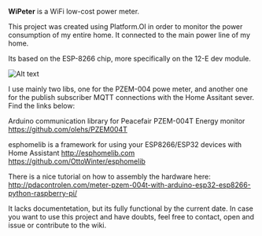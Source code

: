 **WiPeter** is a WiFi low-cost power meter.

This project was created using Platform.OI in order to monitor the power consumption of my entire home. It connected to the main power line of my home.

Its based on the ESP-8266 chip, more specifically on the 12-E dev module.

![Alt text](https://github.com/joaofl/WiPeter/blob/master/docs/pinout.jpeg?raw=true "ESP-12E pinout")

I use mainly two libs, one for the PZEM-004 powe meter, and another one for the publish subscriber MQTT connections with the Home Assitant sever. Find the links below:

Arduino communication library for Peacefair PZEM-004T Energy monitor
https://github.com/olehs/PZEM004T

esphomelib is a framework for using your ESP8266/ESP32 devices with Home Assistant http://esphomelib.com
https://github.com/OttoWinter/esphomelib

There is a nice tutorial on how to assembly the hardware here:
http://pdacontrolen.com/meter-pzem-004t-with-arduino-esp32-esp8266-python-raspberry-pi/

It lacks documentetation, but its fully functional by the current date. In case you want to use this project and have doubts, feel free to contact, open and issue or contribute to the wiki.
